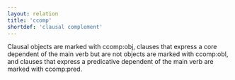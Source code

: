 ```yaml
---
layout: relation
title: 'ccomp'
shortdef: 'clausal complement'
---
```


Clausal objects are marked with ccomp:obj, clauses that express a core dependent of the main verb but are not objects are marked with ccomp:obl, and clauses that express a predicative dependent of the main verb are marked with ccomp:pred.
<!-- Interlanguage links updated Út zář 29 20:43:12 CEST 2020 -->
